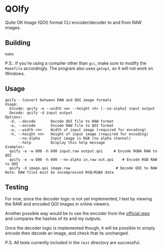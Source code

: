 # QOIfy

Quite OK Image (QOI) format CLI encoder/decoder to and from RAW images.

## Building
```
make
```
P.S.: If you're using a compiler other than `gcc`, make sure to modify the `Makefile` accordingly. The program also uses `getopt`, so it will not work on Windows.

## Usage
```
qoify - Convert between RAW and QOI image formats
Usage:
  Encode: qoify -e --width <w> --height <h> [--no-alpha] input output
  Decode: qoify -d input output
Options:
  -d, --decode       Decode QOI file to RAW format
  -e, --encode       Encode RAW file to QOI format
  -w, --width <n>    Width of input image (required for encoding)
  -h, --height <n>   Height of input image (required for encoding)
      --no-alpha     Input image is RGB (no alpha channel)
      --help         Display this help message
Examples:
  qoify -e -w 800 -h 600 input.raw output.qoi     # Encode RGBA RAW to QOI
  qoify -e -w 800 -h 600 --no-alpha in.raw out.qoi    # Encode RGB RAW to QOI
  qoify -d image.qoi image.raw                     # Decode QOI to RAW
Note: RAW files must be uncompressed RGB/RGBA data
```

## Testing
For now, since the decoder logic is not yet implemented, I test by viewing the RAW and encoded QOI images in online viewers.

Another possible way would be to use the encoder from the [official repo](https://github.com/phoboslab/qoi) and compares the hashes of its and my outputs.

Once the decoder logic is implemented though, it will be possible to simply encode then decode an image, and check that its unchanged.

P.S. All tests currently included in the `test` directory are successful. 
